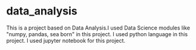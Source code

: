 # data_analysis
This is a project based on Data Analysis.I used Data Science modules like "numpy, pandas, sea born" in this project. I used python language in this project. I used jupyter notebook for this project.
